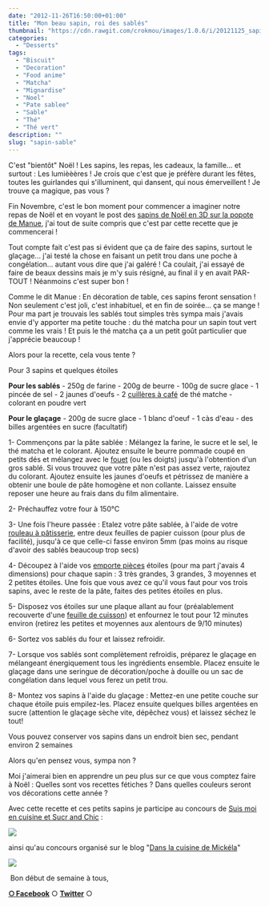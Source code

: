 ```yaml
---
date: "2012-11-26T16:50:00+01:00"
title: "Mon beau sapin, roi des sablés"
thumbnail: "https://cdn.rawgit.com/crokmou/images/1.0.6/i/20121125_sapin_noel_sable--s_the_vert_matcha_cine--magraph_2.gif"
categories:
  - "Desserts"
tags:
  - "Biscuit"
  - "Decoration"
  - "Food anime"
  - "Matcha"
  - "Mignardise"
  - "Noel"
  - "Pate sablee"
  - "Sable"
  - "Thé"
  - "Thé vert"
description: ""
slug: "sapin-sable"
---
```


C'est "bientôt" Noël ! Les sapins, les repas, les cadeaux, la famille... et surtout : Les lumièèères ! Je crois que c'est que je préfère durant les fêtes, toutes les guirlandes qui s'illuminent, qui dansent, qui nous émerveillent ! Je trouve ça magique, pas vous ?

Fin Novembre, c'est le bon moment pour commencer a imaginer notre repas de Noël et en voyant le post des [sapins de Noël en 3D sur la popote de Manue](http://www.lapopottedemanue.com/article-petits-sapins-de-noel-en-sables-et-en-3d-deco-de-table-112725412.html), j'ai tout de suite compris que c'est par cette recette que je commencerai !

Tout compte fait c'est pas si évident que ça de faire des sapins, surtout le glaçage... j'ai testé la chose en faisant un petit trou dans une poche à congélation... autant vous dire que j'ai galéré ! Ca coulait, j'ai essayé de faire de beaux dessins mais je m'y suis résigné, au final il y en avait PAR-TOUT ! Néanmoins c'est super bon !

Comme le dit Manue : En décoration de table, ces sapins feront sensation ! Non seulement c'est joli, c'est inhabituel, et en fin de soirée... ça se mange ! Pour ma part je trouvais les sablés tout simples très sympa mais j'avais envie d'y apporter ma petite touche : du thé matcha pour un sapin tout vert comme les vrais ! Et puis le thé matcha ça a un petit goût particulier que j'apprécie beaucoup !

Alors pour la recette, cela vous tente ?

Pour 3 sapins et quelques étoiles

**Pour les sablés** - 250g de farine - 200g de beurre - 100g de sucre glace - 1 pincée de sel - 2 jaunes d'oeufs - 2 [cuillères à café](http://www.rueducommerce.fr/index/cuillere%20a%20cafe) de thé matche - colorant en poudre vert

**Pour le glaçage** - 200g de sucre glace - 1 blanc d'oeuf - 1 càs d'eau - des billes argentées en sucre (facultatif)

1- Commençons par la pâte sablée : Mélangez la farine, le sucre et le sel, le thé matcha et le colorant. Ajoutez ensuite le beurre pommade coupé en petits dés et mélangez avec le [fouet](http://www.rueducommerce.fr/index/ustensile%20Fouet%20inox) (ou les doigts) jusqu'à l'obtention d'un gros sablé. Si vous trouvez que votre pâte n'est pas assez verte, rajoutez du colorant. Ajoutez ensuite les jaunes d'oeufs et pétrissez de manière a obtenir une boule de pâte homogène et non collante. Laissez ensuite reposer une heure au frais dans du film alimentaire.

2- Préchauffez votre four à 150°C

3- Une fois l'heure passée : Etalez votre pâte sablée, à l'aide de votre [rouleau à pâtisserie](http://www.rueducommerce.fr/index/rouleau%20patisserie), entre deux feuilles de papier cuisson (pour plus de facilité), jusqu'à ce que celle-ci fasse environ 5mm (pas moins au risque d'avoir des sablés beaucoup trop secs)

4- Découpez à l'aide vos [emporte pièces](http://www.rueducommerce.fr/m/pl/malid:43774610) étoiles (pour ma part j'avais 4 dimensions) pour chaque sapin : 3 très grandes, 3 grandes, 3 moyennes et 2 petites étoiles. Une fois que vous avez ce qu'il vous faut pour vos trois sapins, avec le reste de la pâte, faites des petites étoiles en plus.

5- Disposez vos étoiles sur une plaque allant au four (préalablement recouverte d'une [feuille de cuisson](http://www.rueducommerce.fr/index/feuille%20de%20cuisson)) et enfournez le tout pour 12 minutes environ (retirez les petites et moyennes aux alentours de 9/10 minutes)

6- Sortez vos sablés du four et laissez refroidir.

7- Lorsque vos sablés sont complètement refroidis, préparez le glaçage en mélangeant énergiquement tous les ingrédients ensemble. Placez ensuite le glaçage dans une seringue de décoration/poche à douille ou un sac de congélation dans lequel vous ferez un petit trou.

8- Montez vos sapins à l'aide du glaçage : Mettez-en une petite couche sur chaque étoile puis empilez-les. Placez ensuite quelques billes argentées en sucre (attention le glaçage sèche vite, dépêchez vous) et laissez séchez le tout!

Vous pouvez conserver vos sapins dans un endroit bien sec, pendant environ 2 semaines

Alors qu'en pensez vous, sympa non ?

Moi j'aimerai bien en apprendre un peu plus sur ce que vous comptez faire à Noël : Quelles sont vos recettes fétiches ? Dans quelles couleurs seront vos décorations cette année ?

Avec cette recette et ces petits sapins je participe au concours de [Suis moi en cuisine et Sucr and Chic](http://suismoiencuisine.canalblog.com/archives/2012/11/07/25368683.html) :

[![](https://cdn.rawgit.com/crokmou/images/1.0.6/i/80207099_p-183x3001-183x300.jpg)](http://suismoiencuisine.canalblog.com/archives/2012/11/07/25368683.html)

ainsi qu'au concours organisé sur le blog "[Dans la cuisine de Mickéla](http://danslacuisinedemickela.blogspot.fr/2012/12/les-participations-au-concours-le-pere.html)"

[![](http://3.bp.blogspot.com/-2fkZjpDYYyQ/UK9GQBfPZxI/AAAAAAAAKeU/JysosRwK2A8/s200/santa.jpg)](http://3.bp.blogspot.com/-2fkZjpDYYyQ/UK9GQBfPZxI/AAAAAAAAKeU/JysosRwK2A8/s1600/santa.jpg)

 Bon début de semaine à tous,

[**○<span style="font-size: xx-small; margin: 0px; outline: 0px; padding: 0px;"><span style="font-family: Arial, Helvetica, sans-serif; margin: 0px; outline: 0px; padding: 0px;"> </span></span>Facebook**](https://www.facebook.com/pages/CroKMou/148093255259077) ○ [**Twitter**](https://twitter.com/Crokmou) ○